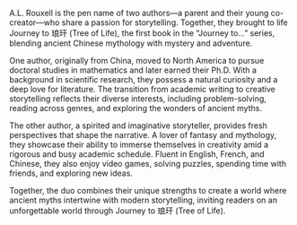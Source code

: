 A.L. Rouxell is the pen name of two authors—a parent and their young co-creator—who share a passion for storytelling. Together, they brought to life Journey to 琅玕 (Tree of Life), the first book in the “Journey to…” series, blending ancient Chinese mythology with mystery and adventure.

One author, originally from China, moved to North America to pursue doctoral studies in mathematics and later earned their Ph.D. With a background in scientific research, they possess a natural curiosity and a deep love for literature. The transition from academic writing to creative storytelling reflects their diverse interests, including problem-solving, reading across genres, and exploring the wonders of ancient myths.

The other author, a spirited and imaginative storyteller, provides fresh perspectives that shape the narrative. A lover of fantasy and mythology, they showcase their ability to immerse themselves in creativity amid a rigorous and busy academic schedule. Fluent in English, French, and Chinese, they also enjoy video games, solving puzzles, spending time with friends, and exploring new ideas.

Together, the duo combines their unique strengths to create a world where ancient myths intertwine with modern storytelling, inviting readers on an unforgettable world through Journey to 琅玕 (Tree of Life).
